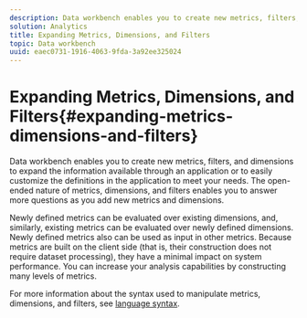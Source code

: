 ```yaml
---
description: Data workbench enables you to create new metrics, filters, and dimensions to expand the information available through an application or to easily customize the definitions in the application to meet your needs. The open-ended nature of metrics, dimensions, and filters enables you to answer more questions as you add new metrics and dimensions.
solution: Analytics
title: Expanding Metrics, Dimensions, and Filters
topic: Data workbench
uuid: eaec0731-1916-4063-9fda-3a92ee325024
---
```


# Expanding Metrics, Dimensions, and Filters{#expanding-metrics-dimensions-and-filters}

Data workbench enables you to create new metrics, filters, and dimensions to expand the information available through an application or to easily customize the definitions in the application to meet your needs. The open-ended nature of metrics, dimensions, and filters enables you to answer more questions as you add new metrics and dimensions.

Newly defined metrics can be evaluated over existing dimensions, and, similarly, existing metrics can be evaluated over newly defined dimensions. Newly defined metrics also can be used as input in other metrics. Because metrics are built on the client side (that is, their construction does not require dataset processing), they have a minimal impact on system performance. You can increase your analysis capabilities by constructing many levels of metrics.

For more information about the syntax used to manipulate metrics, dimensions, and filters, see [language syntax](https://docs.adobe.com/content/help/en/data-workbench/using/client/qry-lang-syntx/c-qry-lang-syntx.html). 
